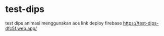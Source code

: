 # test-dips

test dips
animasi menggunakan aos
link deploy firebase https://test-dips-dfc5f.web.app/
